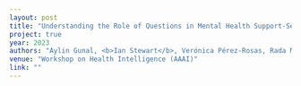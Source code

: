 ```yaml
---
layout: post
title: "Understanding the Role of Questions in Mental Health Support-Seeking Forums"
project: true
year: 2023
authors: "Aylin Gunal, <b>Ian Stewart</b>, Verónica Pérez-Rosas, Rada Mihalcea" 
venue: "Workshop on Health Intelligence (AAAI)" 
link: ""
---
```

